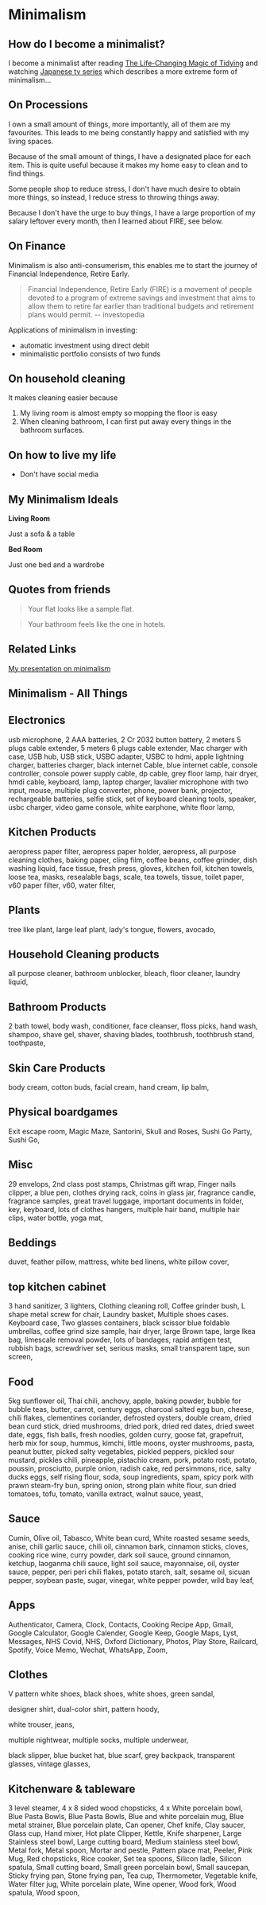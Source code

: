 # Minimalism

## How do I become a minimalist?

I become a minimalist after reading [The Life-Changing Magic of Tidying](https://www.amazon.co.uk/Life-Changing-Magic-Tidying-effective-clutter/dp/0091955106/ref=asc_df_0091955106/?tag=googshopuk-21&linkCode=df0&hvadid=310834580283&hvpos=&hvnetw=g&hvrand=11869604209145403320&hvpone=&hvptwo=&hvqmt=&hvdev=c&hvdvcmdl=&hvlocint=&hvlocphy=9041110&hvtargid=pla-492265979689&psc=1&th=1&psc=1) and watching [Japanese tv series](https://www.imdb.com/title/tt5362450/) which describes a more extreme form of minimalism...

## On Processions

I own a small amount of things, more importantly, all of them are my favourites. This leads to me being constantly happy and satisfied with my living spaces.

Because of the small amount of things, I have a designated place for each item.
This is quite useful because it makes my home easy to clean and to find things.

Some people shop to reduce stress, I don't have much desire to obtain more things, so instead, I reduce stress to throwing things away.

Because I don't have the urge to buy things, I have a large proportion of my salary leftover every month, then I learned about FIRE, see below.

## On Finance

Minimalism is also anti-consumerism, this enables me to start the journey of Financial Independence, Retire Early.

> Financial Independence, Retire Early (FIRE) is a movement of people devoted to a program of extreme savings and investment that aims to allow them to retire far earlier than traditional budgets and retirement plans would permit. -- investopedia

Applications of minimalism in investing:

- automatic investment using direct debit
- minimalistic portfolio consists of two funds

## On household cleaning

It makes cleaning easier because

1. My living room is almost empty so mopping the floor is easy
1. When cleaning bathroom, I can first put away every things in the bathroom surfaces.

## On how to live my life

- Don't have social media

## My Minimalism Ideals

**Living Room**

Just a sofa & a table

**Bed Room**

Just one bed and a wardrobe

## Quotes from friends

> Your flat looks like a sample flat.

> Your bathroom feels like the one in hotels.

## Related Links

[My presentation on minimalism](https://www.bilibili.com/video/BV1u54y1x7zF)

## Minimalism - All Things

## Electronics

usb microphone,
2 AAA batteries,
2 Cr 2032 button battery,
2 meters 5 plugs cable extender,
5 meters 6 plugs cable extender,
Mac charger with case,
USB hub,
USB stick,
USBC adapter,
USBC to hdmi,
apple lightning charger,
batteries charger,
black internet Cable,
blue internet cable,
console controller,
console power supply cable,
dp cable,
grey floor lamp,
hair dryer,
hmdi cable,
keyboard,
lamp,
laptop charger,
lavalier microphone with two input,
mouse,
multiple plug converter,
phone,
power bank,
projector,
rechargeable batteries,
selfie stick,
set of keyboard cleaning tools,
speaker,
usbc charger,
video game console,
white earphone,
white floor lamp,

## Kitchen Products

aeropress paper filter,
aeropress paper holder,
aeropress,
all purpose cleaning clothes,
baking paper,
cling film,
coffee beans,
coffee grinder,
dish washing liquid,
face tissue,
fresh press,
gloves,
kitchen foil,
kitchen towels,
loose tea,
masks,
resealable bags,
scale,
tea towels,
tissue,
toilet paper,
v60 paper filter,
v60,
water filter,

## Plants

tree like plant,
large leaf plant,
lady's tongue,
flowers,
avocado,

## Household Cleaning products

all purpose cleaner,
bathroom unblocker,
bleach,
floor cleaner,
laundry liquid,

## Bathroom Products

2 bath towel,
body wash,
conditioner,
face cleanser,
floss picks,
hand wash,
shampoo,
shave gel,
shaver,
shaving blades,
toothbrush,
toothbrush stand,
toothpaste,

## Skin Care Products

body cream,
cotton buds,
facial cream,
hand cream,
lip balm,

## Physical boardgames

Exit escape room,
Magic Maze,
Santorini,
Skull and Roses,
Sushi Go Party,
Sushi Go,

## Misc

29 envelops,
2nd class post stamps,
Christmas gift wrap,
Finger nails clipper,
a blue pen,
clothes drying rack,
coins in glass jar,
fragrance candle,
fragrance samples,
great travel luggage,
important documents in folder,
key,
keyboard,
lots of clothes hangers,
multiple hair band,
multiple hair clips,
water bottle,
yoga mat,

## Beddings

duvet,
feather pillow,
mattress,
white bed linens,
white pillow cover,

## top kitchen cabinet

3 hand sanitizer,
3 lighters,
Clothing cleaning roll,
Coffee grinder bush,
L shape metal screw for chair,
Laundry basket,
Multiple shoes cases. Keyboard case,
Two glasses containers,
black scissor
blue foldable umbrellas,
coffee grind size sample,
hair dryer,
large Brown tape,
large Ikea bag,
limescale removal powder,
lots of bandages,
rapid antigen test,
rubbish bags,
screwdriver set,
serious masks,
small transparent tape,
sun screen,

## Food

5kg sunflower oil,
Thai chili,
anchovy,
apple,
baking powder,
bubble for bubble teas,
butter,
carrot,
century eggs,
charcoal salted egg bun,
cheese,
chili flakes,
clementines
coriander,
defrosted oysters,
double cream,
dried bean curd stick,
dried mushrooms,
dried pork,
dried red dates,
dried sweet date,
eggs,
fish balls,
fresh noodles,
golden curry,
goose fat,
grapefruit,
herb mix for soup,
hummus,
kimchi,
little moons,
oyster mushrooms,
pasta,
peanut butter,
picked salty vegetables,
pickled peppers,
pickled sour mustard,
pickles chili,
pineapple,
pistachio cream,
pork,
potato rosti,
potato,
poussin,
prosciutto,
purple onion,
radish cake,
red persimmons,
rice,
salty ducks eggs,
self rising flour,
soda,
soup ingredients,
spam,
spicy pork with prawn steam-fry bun,
spring onion,
strong plain white flour,
sun dried tomatoes,
tofu,
tomato,
vanilla extract,
walnut sauce,
yeast,

## Sauce

Cumin,
Olive oil,
Tabasco,
White bean curd,
White roasted sesame seeds,
anise,
chili garlic sauce,
chili oil,
cinnamon bark,
cinnamon sticks,
cloves,
cooking rice wine,
curry powder,
dark soil sauce,
ground cinnamon,
ketchup,
laoganma chili sauce,
light soil sauce,
mayonnaise,
oil,
oyster sauce,
pepper,
peri peri chili flakes,
potato starch,
salt,
sesame oil,
sicuan pepper,
soybean paste,
sugar,
vinegar,
white pepper powder,
wild bay leaf,

## Apps

Authenticator,
Camera,
Clock,
Contacts,
Cooking Recipe App,
Gmail,
Google Calculator,
Google Calender,
Google Keep,
Google Maps,
Lyst,
Messages,
NHS Covid,
NHS,
Oxford Dictionary,
Photos,
Play Store,
Railcard,
Spotify,
Voice Memo,
Wechat,
WhatsApp,
Zoom,

## Clothes

V pattern white shoes,
black shoes,
white shoes,
green sandal,

designer shirt,
dual-color shirt,
pattern hoody,

white trouser,
jeans,

multiple nightwear,
multiple socks,
multiple underwear,

black slipper,
blue bucket hat,
blue scarf,
grey backpack,
transparent glasses,
vintage glasses,

## Kitchenware & tableware

3 level steamer,
4 x 8 sided wood chopsticks,
4 x White porcelain bowl,
Blue Pasta Bowls,
Blue Pasta Bowls,
Blue and white porcelain mug,
Blue metal strainer,
Blue porcelain plate,
Can opener,
Chef knife,
Clay saucer,
Glass cup,
Hand mixer,
Hot plate Clipper,
Kettle,
Knife sharpener,
Large Stainless steel bowl,
Large cutting board,
Medium stainless steel bowl,
Metal fork,
Metal spoon,
Mortar and pestle,
Pattern place mat,
Peeler,
Pink Mug,
Red chopsticks,
Rice cooker,
Set tea spoons,
Silicon ladle,
Silicon spatula,
Small cutting board,
Small green porcelain bowl,
Small saucepan,
Sticky frying pan,
Stone frying pan,
Tea cup,
Thermometer,
Vegetable knife,
Water filter jug,
White porcelain plate,
Wine opener,
Wood fork,
Wood spatula,
Wood spoon,
